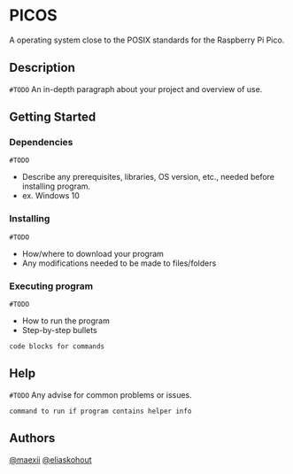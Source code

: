 # PICOS

A operating system close to the POSIX standards for the Raspberry Pi Pico.

## Description

`#TODO`
An in-depth paragraph about your project and overview of use.

## Getting Started

### Dependencies

`#TODO`
* Describe any prerequisites, libraries, OS version, etc., needed before installing program.
* ex. Windows 10

### Installing

`#TODO`
* How/where to download your program
* Any modifications needed to be made to files/folders

### Executing program

`#TODO`
* How to run the program
* Step-by-step bullets
```
code blocks for commands
```

## Help

`#TODO`
Any advise for common problems or issues.
```
command to run if program contains helper info
```

## Authors

[@maexii](https://github.com/maexii)
[@eliaskohout](https://github.com/eliaskohout)
